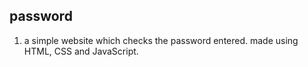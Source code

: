 ## password
1. a simple website which checks the password entered. made using HTML, CSS and JavaScript.